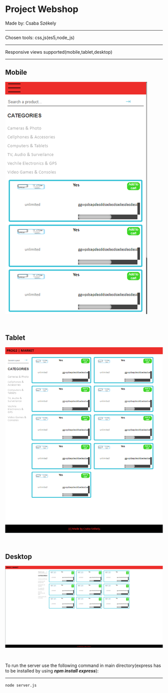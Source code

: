 Project Webshop
===============

Made by: Csaba Székely
**********************
Chosen tools: css,js(es5,node_js)
*********************************

Responsive views supported(mobile,tablet,desktop)
*************************************************

## Mobile

![mobile_view](design/mobile_view.png)
<p>&nbsp;</p>

## Tablet

![tablet_view](design/tablet_view.png)
<p>&nbsp;</p>

## Desktop

![desktop_view](design/desktop_view.png)
<p>&nbsp;</p>



To run the server use the following command in main directory(express has to be installed by using ***npm install express***):
*******************************************************************************
```
node server.js
```
